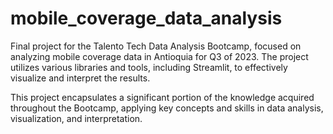 # mobile_coverage_data_analysis
Final project for the Talento Tech Data Analysis Bootcamp, focused on analyzing mobile coverage data in Antioquia for Q3 of 2023. The project utilizes various libraries and tools, including Streamlit, to effectively visualize and interpret the results.

This project encapsulates a significant portion of the knowledge acquired throughout the Bootcamp, applying key concepts and skills in data analysis, visualization, and interpretation.
